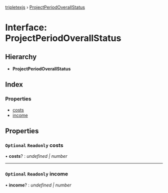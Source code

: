 [tripletexjs](../README.md) › [ProjectPeriodOverallStatus](projectperiodoverallstatus.md)

# Interface: ProjectPeriodOverallStatus

## Hierarchy

* **ProjectPeriodOverallStatus**

## Index

### Properties

* [costs](projectperiodoverallstatus.md#optional-readonly-costs)
* [income](projectperiodoverallstatus.md#optional-readonly-income)

## Properties

### `Optional` `Readonly` costs

• **costs**? : *undefined | number*

___

### `Optional` `Readonly` income

• **income**? : *undefined | number*
